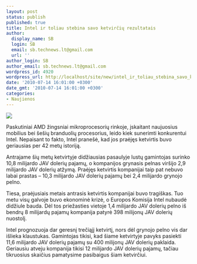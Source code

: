 ```yaml
---
layout: post
status: publish
published: true
title: Intel ir toliau stebina savo ketvirčių rezultatais
author:
  display_name: SB
  login: SB
  email: sb.technews.lt@gmail.com
  url: ''
author_login: SB
author_email: sb.technews.lt@gmail.com
wordpress_id: 4920
wordpress_url: http://localhost/site/new/intel_ir_toliau_stebina_savo_ketvirciu_rezultatais/
date: '2010-07-14 16:01:00 +0300'
date_gmt: '2010-07-14 16:01:00 +0300'
categories:
- Naujienos
---
```

<div class="imgright"><img src="http://t3.gstatic.com/images?q=tbn:nv4HoEIZ6XUzMM:http://megapc.com.ve/images/intel-logo-1.jpg"  /></div>
<p>Paskutiniai AMD žingsniai mikroprocesorių rinkoje, įskaitant naujuosius mobilius bei šešių branduolių procesorius, leido kiek sunerimti konkurentui Intel. Nepaisant to fakto, Intel pranešė, kad jos praėjęs ketvirtis buvo geriausias per 42 metų istoriją.</p>
<p>Antrajame šių metų ketvirtyje didžiausias pasaulyje lustų gamintojas surinko 10,8 milijardo JAV dolerių pajamų, o kompanijos grynasis pelnas viršijo 2,9 milijardo JAV dolerių atžymą. Praėjęs ketvirtis kompanijai taip pat nebuvo labai prastas – 10,3 milijardo JAV dolerių pajamų bei 2,4 milijardo grynojo pelno.</p>
<p>Tiesa, praėjusiais metais antrasis ketvirtis kompanijai buvo tragiškas. Tuo metu visų galvoje buvo ekonominė krizė, o Europos Komisija Intel nubaudė didžiule bauda. Dėl tos priežasties vietoje 1,4 milijardo JAV dolerių pelno iš bendrų 8 milijardų pajamų kompanija patyrė 398 milijonų JAV dolerių nuostolį.</p>
<p>Intel prognozuoja dar geresnį trečiąjį ketvirtį, nors dėl grynojo pelno vis dar išlieka klaustukas. Gamintojas tikisi, kad šiame ketvirtyje pavyks pasiekti 11,6 milijardo JAV dolerių pajamų su 400 milijonų JAV dolerių paklaida. Geriausiu atveju kompanija tikisi 12 milijardo JAV dolerių pajamų, tačiau tikruosius skaičius pamatysime pasibaigus šiam ketvirčiui.<br /></p>
